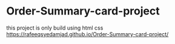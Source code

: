 # Order-Summary-card-project
this project is only build using html css
https://rafeeqsyedamjad.github.io/Order-Summary-card-project/
